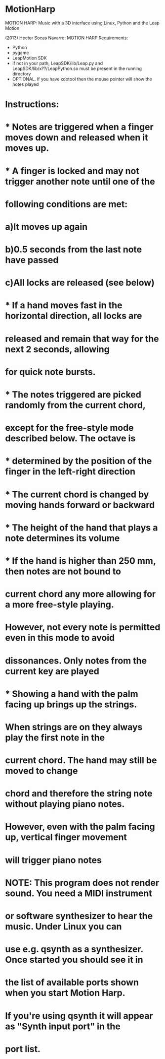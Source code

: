 MotionHarp
==========

MOTION HARP: Music with a 3D interface using Linux, Python and the Leap Motion

(2013) Hector Socas Navarro: MOTION HARP
Requirements:
 * Python
 * pygame
 * LeapMotion SDK
 * if not in your path, LeapSDK/lib/Leap.py and LeapSDK/lib/x??/LeapPython.so
      must be present in the running directory
 * OPTIONAL. If you have xdotool then the mouse pointer will show
      the notes played
#
# Instructions:
#
#   * Notes are triggered when a finger moves down and released when it moves up.
#   * A finger is locked and may not trigger another note until one of the
#      following conditions are met:
#       a)It moves up again
#       b)0.5 seconds from the last note have passed
#       c)All locks are released (see below)
#   * If a hand moves fast in the horizontal direction, all locks are
#      released and remain that way for the next 2 seconds, allowing 
#      for quick note bursts.
#   * The notes triggered are picked randomly from the current chord, 
#      except for the free-style mode described below. The octave is
#   *  determined by the position of the finger in the left-right direction
#   * The current chord is changed by moving hands forward or backward
#   * The height of the hand that plays a note determines its volume
#   * If the hand is higher than 250 mm, then notes are not bound to 
#      current chord any more allowing for a more free-style playing.
#      However, not every note is permitted even in this mode to avoid
#      dissonances. Only notes from the current key are played
#   * Showing a hand with the palm facing up brings up the strings.
#      When strings are on they always play the first note in the
#      current chord. The hand may still be moved to change
#      chord and therefore the string note without playing piano notes.
#      However, even with the palm facing up, vertical finger movement
#      will trigger piano notes
#
#  NOTE: This program does not render sound. You need a MIDI instrument
#  or software synthesizer to hear the music. Under Linux you can
#  use e.g. qsynth as a synthesizer. Once started you should see it in
#  the list of available ports shown when you start Motion Harp. 
#  If you're using qsynth it will appear as "Synth input port" in the 
#  port list. 
#
